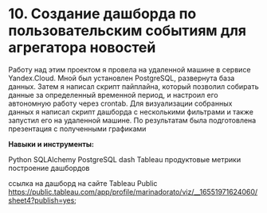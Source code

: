 #  10. Создание дашборда по пользовательским событиям для агрегатора новостей

Работу над этим проектом я провела на удаленной машине в сервисе Yandex.Cloud. Мной был установлен PostgreSQL, развернута база данных. Затем я написал скрипт пайплайна, который позволил собирать данные за определенный временной период, и настроил его автономную работу через crontab. Для визуализации собранных данных я написал скрипт дашборда с несколькими фильтрами и также запустил его на удаленной машине. По результатам была подготовлена презентация с полученными графиками

**Навыки и инструменты:** 

Python
SQLAlchemy
PostgreSQL
dash
Tableau
продуктовые метрики
построение дашбордов


ссылка на дашборд на сайте Tableau Public https://public.tableau.com/app/profile/marinadorato/viz/__16551971624060/sheet4?publish=yes;
    
    


 

